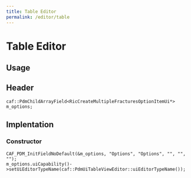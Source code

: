 ```yaml
---
title: Table Editor
permalink: /editor/table
---
```


# Table Editor

## Usage

## Header
    caf::PdmChildArrayField<RicCreateMultipleFracturesOptionItemUi*> m_options;

## Implentation

### Constructor

```
CAF_PDM_InitFieldNoDefault(&m_options, "Options", "Options", "", "", "");
m_options.uiCapability()->setUiEditorTypeName(caf::PdmUiTableViewEditor::uiEditorTypeName());
```
